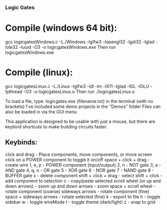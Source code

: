 ### Logic Gates

# Compile (windows 64 bit):
gcc logicgatesWindows.c -L./Windows -lglfw3 -lopengl32 -lgdi32 -lglad -lole32 -luuid -O3 -o logicgatesWindows.exe
Then run logicgatesWindows.exe

# Compile (linux):
gcc logicgatesLinux.c -L./Linux -lglfw3 -ldl -lm -lX11 -lglad -lGL -lGLU -lpthread -O3 -o logicgatesLinux.o
Then run ./logicgatesLinux.o

To load a file, type:
logicgates.exe {filename.txt}
in the terminal (with no brackets)
I've included some demo projects in the "Demos" folder
Files can also be loaded in via the GUI menu

This application is designed to be usable with just a mouse, but there are
keybind shortcuts to make building circuits faster.

## Keybinds:
click and drag - Place components, move components, or move screen
click on a POWER component to toggle it on/off
space + click + drag - create wire
1, e, p - POWER component (input/output)
2, n - NOT gate
3, a - AND gate
4, q, o - OR gate
5 - XOR gate
6 - NOR gate
7 - NAND gate
8 - BUFFER gate
x - delete component
shift + click + drag - select
shift + click - add component to selection
c - copy/paste selected
scroll wheel (or up and down arrows) - zoom
up and down arrows - zoom
space + scroll wheel - rotate component (coarse)
sideways arrows - rotate component (fine)
space + sideways arrows - rotate selected (fine)
k - export to file
h - toggle sidebar
w - toggle wireMode
t - toggle theme (dark/light)
z - snap to grid
